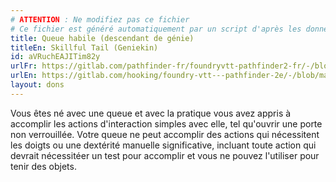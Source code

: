 ```yaml
---
# ATTENTION : Ne modifiez pas ce fichier
# Ce fichier est généré automatiquement par un script d'après les données du module Foundry VTT officiel et de sa traduction
title: Queue habile (descendant de génie)
titleEn: Skillful Tail (Geniekin)
id: aVRuchEAJITim82y
urlFr: https://gitlab.com/pathfinder-fr/foundryvtt-pathfinder2-fr/-/blob/master/data/feats/aVRuchEAJITim82y.htm
urlEn: https://gitlab.com/hooking/foundry-vtt---pathfinder-2e/-/blob/master/packs/data/feats.db/skillful-tail-geniekin.json
layout: dons
---
```

Vous êtes né avec une queue et avec la pratique vous avez appris à accomplir les actions d'interaction simples avec elle, tel qu'ouvrir une porte non verrouillée. Votre queue ne peut accomplir des actions qui nécessitent les doigts ou une dextérité manuelle significative, incluant toute action qui devrait nécessitéer un test pour accomplir et vous ne pouvez l'utiliser pour tenir des objets.
